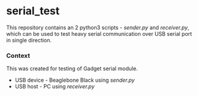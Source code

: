 serial_test
===========

This repository contains an 2 python3 scripts - _sender.py_ and _receiver.py_, which can be used to test heavy serial communication
over USB serial port in single direction. 

### Context

This was created for testing of Gadget serial module.

* USB device - Beaglebone Black using _sender.py_
* USB host - PC using _receiver.py_